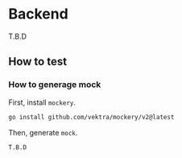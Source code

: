 # Backend

T.B.D

## How to test

### How to generage mock

First, install `mockery`.

```bash
go install github.com/vektra/mockery/v2@latest
```

Then, generate `mock`.

```bash
T.B.D
```